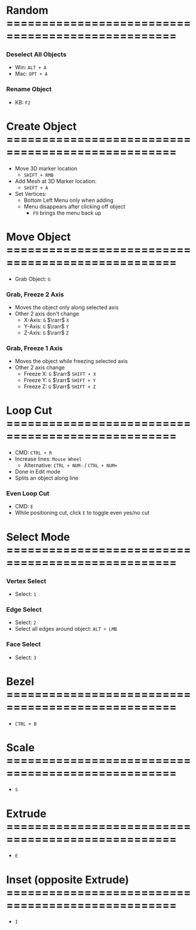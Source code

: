 
# Random ==================================================

### Deselect All Objects

- Win: `ALT + A`
- Mac: `OPT + A`

### Rename Object

- KB: `F2`

# Create Object ==================================================

- Move 3D marker location
  - `SHIFT + RMB`
- Add Mesh at 3D Marker location: 
  - `SHIFT + A`
- Set Vertices: 
  - Bottom Left Menu only when adding
  - Menu disappears after clicking off object
    - `F9` brings the menu back up

# Move Object ==================================================

- Grab Object: `G`

### Grab, Freeze 2 Axis

- Moves the object only along selected axis
- Other 2 axis don't change
  - X-Axis: `G` $\rarr$ `X`
  - Y-Axis: `G` $\rarr$ `Y`
  - Z-Axis: `G` $\rarr$ `Z`

### Grab, Freeze 1 Axis

- Moves the object while freezing selected axis
- Other 2 axis change
  - Freeze X: `G` $\rarr$ `SHIFT + X`
  - Freeze Y: `G` $\rarr$ `SHIFT + Y`
  - Freeze Z: `G` $\rarr$ `SHIFT + Z`

# Loop Cut ==================================================

- CMD: `CTRL + R`
- Increase lines: `Mouse Wheel`
  - Alternative: `CTRL + NUM-` / `CTRL + NUM+`
- Done in Edit mode
- Splits an object along line

### Even Loop Cut

- CMD: `E`
- While positioning cut, click `E` to toggle even yes/no cut

# Select Mode ==================================================

### Vertex Select

- Select: `1`

### Edge Select

- Select: `2`
- Select all edges around object: `ALT + LMB`

### Face Select

- Select: `3`

# Bezel ==================================================

- `CTRL + B`

# Scale ==================================================

- `S`

# Extrude ==================================================

- `E`

# Inset (opposite Extrude) ==================================================

- `I`




